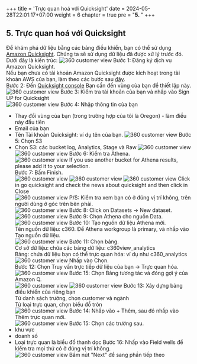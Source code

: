 +++
title = 'Trực quan hoá với Quicksight'
date = 2024-05-28T22:01:17+07:00
weight = 6
chapter = true
pre = "<b>5. </b>"
+++

## 5. Trực quan hoá với Quicksight
Để khám phá dữ liệu bằng các bảng điều khiển, bạn có thể sử dụng [Amazon Quicksight](https://aws.amazon.com/quicksight/?nc1=h_ls). Chúng ta sẽ sử dụng dữ liệu đã được xử lý trước đó. Dưới đây là kiến trúc: 
![360 customer view](/images/assets/160.png) 
Bước 1: Đăng ký dịch vụ Amazon Quicksight.  
Nếu bạn chưa có tài khoản Amazon Quicksight được kích hoạt trong tài khoản AWS của bạn, làm theo các bước sau [đây](https://www.google.com/url?q=https://docs.aws.amazon.com/quicksight/latest/user/setup-new-quicksight-account.html&sa=D&source=docs&ust=1716835727056335&usg=AOvVaw2jemETLlPbWH9UrXj9Ptfk).  
Bước 2: Đến [Quicksight console](https://quicksight.aws.amazon.com/sn/start) Bạn cần đến vùng của bạn để thiết lập này.  
![360 customer view](/images/assets/161.png) 
Bước 3: Kiểm tra tài khoản của bạn và nhấp vào Sign UP for Quicksight  
![360 customer view](/images/assets/162.png) 
Bước 4: Nhập thông tin của bạn  
+ Thay đổi vùng của bạn (trong trường hợp của tôi là Oregon) - làm điều này đầu tiên
+ Email của bạn
+ Tên Tài khoản Quicksight: ví dụ tên của bạn.
![360 customer view](/images/assets/163.png) 
Bước 5: Chọn S3
+ Chọn S3: các bucket log, Analytics, Stage và Raw
![360 customer view](/images/assets/164.png) 
![360 customer view](/images/assets/165.png) 
Bước 6: Kiểm tra Athena.  
![360 customer view](/images/assets/166.png) 
If you use another bucket for Athena results, please add it to your selection.  
Bước 7: Bấm Finish.  
![360 customer view](/images/assets/167.png) 
![360 customer view](/images/assets/168.png) 
![360 customer view](/images/assets/169.png) 
Click in go quicksight and check the news about quicksight and then click in Close  
![360 customer view](/images/assets/170.png) 
P/S: Kiểm tra xem bạn có ở đúng vị trí không, trên người dùng ở góc trên bên phải.  
![360 customer view](/images/assets/171.png) 
Bước 8: Click on Datasets -> New dataset.  
![360 customer view](/images/assets/172.png) 
Bước 9: Chọn Athena cho nguồn Data.  
![360 customer view](/images/assets/173.png) 
Bước 10: Tạo nguồn dữ liệu Athena mới.  
Tên nguồn dữ liệu: c360. Để Athena workgroup là primary, và nhấp vào Tạo nguồn dữ liệu.  
![360 customer view](/images/assets/174.png) 
Bước 11: Chọn bảng.  
Cơ sở dữ liệu: chứa các bảng dữ liệu: c360view_analytics  
Bảng: chứa dữ liệu bạn có thể trực quan hóa: ví dụ như c360_analytics  
![360 customer view](/images/assets/175.png) 
Nhấp vào Chọn.  
Bước 12: Chọn Truy vấn trực tiếp dữ liệu của bạn -> Trực quan hóa.  
![360 customer view](/images/assets/176.png) 
Bước 15: Chọn Bảng tương tác và đóng gợi ý của Amazon Q.  
![360 customer view](/images/assets/177.png) 
![360 customer view](/images/assets/178.png) 
Bước 13: Xây dựng bảng điều khiển của riêng bạn  
Từ danh sách trường, chọn customer và ngành  
Từ loại trực quan, chọn biểu đồ tròn  
![360 customer view](/images/assets/179.png) 
Bước 14: Nhấp vào + Thêm, sau đó nhấp vào Thêm trực quan mới.  
![360 customer view](/images/assets/180.png) 
Bước 15: Chọn các trường sau.  
+ khu vực
+ doanh số
+ Loại trực quan là biểu đồ thanh dọc
Bước 16: Nhấp vào Field wells để kiểm tra mọi thứ có ở đúng vị trí không.  
![360 customer view](/images/assets/181.png) 
Bấm nút "Next" để sang phần tiếp theo  